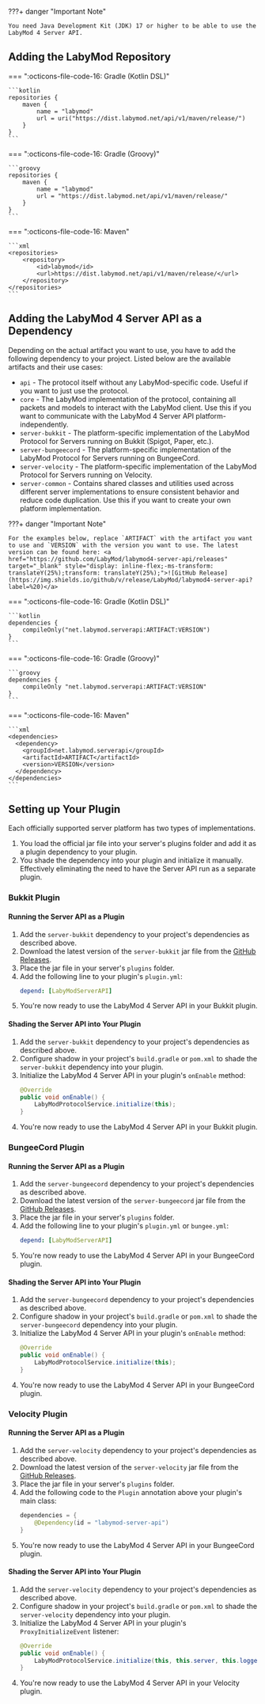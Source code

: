 ???+ danger "Important Note"

    You need Java Development Kit (JDK) 17 or higher to be able to use the LabyMod 4 Server API.

## Adding the LabyMod Repository

=== ":octicons-file-code-16: Gradle (Kotlin DSL)"

    ```kotlin
    repositories {
        maven {
            name = "labymod"
            url = uri("https://dist.labymod.net/api/v1/maven/release/")
        }
    }
    ```

=== ":octicons-file-code-16: Gradle (Groovy)"

    ```groovy
    repositories {
        maven {
            name = "labymod"
            url = "https://dist.labymod.net/api/v1/maven/release/"
        }
    }
    ```

=== ":octicons-file-code-16: Maven"

    ```xml
    <repositories>
        <repository>
            <id>labymod</id>
            <url>https://dist.labymod.net/api/v1/maven/release/</url>
        </repository>
    </repositories>
    ```

## Adding the LabyMod 4 Server API as a Dependency

Depending on the actual artifact you want to use, you have to add the following dependency to your project. Listed below are the available artifacts and their use cases:

- `api` - The protocol itself without any LabyMod-specific code. Useful if you want to just use the protocol.
- `core` - The LabyMod implementation of the protocol, containing all packets and models to interact with the LabyMod client. Use this if you want to communicate with the LabyMod 4 Server API platform-independently.
- `server-bukkit` - The platform-specific implementation of the LabyMod Protocol for Servers running on Bukkit (Spigot, Paper, etc.).
- `server-bungeecord` - The platform-specific implementation of the LabyMod Protocol for Servers running on BungeeCord.
- `server-velocity` - The platform-specific implementation of the LabyMod Protocol for Servers running on Velocity.
- `server-common` - Contains shared classes and utilities used across different server implementations to ensure consistent behavior and reduce code duplication. Use this if you want to create your own platform implementation.

???+ danger "Important Note"

    For the examples below, replace `ARTIFACT` with the artifact you want to use and `VERSION` with the version you want to use. The latest version can be found here: <a href="https://github.com/LabyMod/labymod4-server-api/releases" target="_blank" style="display: inline-flex;-ms-transform: translateY(25%);transform: translateY(25%);">![GitHub Release](https://img.shields.io/github/v/release/LabyMod/labymod4-server-api?label=%20)</a>


=== ":octicons-file-code-16: Gradle (Kotlin DSL)"

    ```kotlin
    dependencies {
        compileOnly("net.labymod.serverapi:ARTIFACT:VERSION")
    }
    ```

=== ":octicons-file-code-16: Gradle (Groovy)"

    ```groovy
    dependencies {
        compileOnly "net.labymod.serverapi:ARTIFACT:VERSION"
    }
    ```

=== ":octicons-file-code-16: Maven"

    ```xml
    <dependencies>
      <dependency>
        <groupId>net.labymod.serverapi</groupId>
        <artifactId>ARTIFACT</artifactId>
        <version>VERSION</version>
      </dependency>
    </dependencies>
    ```

## Setting up Your Plugin

Each officially supported server platform has two types of implementations. 

1. You load the official jar file into your server's plugins folder and add it as a plugin dependency to your plugin.
2. You shade the dependency into your plugin and initialize it manually. Effectively eliminating the need to have the 
Server API run as a separate plugin.

### Bukkit Plugin

#### Running the Server API as a Plugin

1. Add the `server-bukkit` dependency to your project's dependencies as described above.
2. Download the latest version of the `server-bukkit` jar file from the <a href="https://github.com/LabyMod/labymod4-server-api/releases" target="_blank">GitHub Releases</a>.
3. Place the jar file in your server's `plugins` folder.
4. Add the following line to your plugin's `plugin.yml`:
    ```yaml
    depend: [LabyModServerAPI]
    ```
5. You're now ready to use the LabyMod 4 Server API in your Bukkit plugin.

#### Shading the Server API into Your Plugin

1. Add the `server-bukkit` dependency to your project's dependencies as described above.
2. Configure shadow in your project's `build.gradle` or `pom.xml` to shade the `server-bukkit` dependency into your plugin.
3. Initialize the LabyMod 4 Server API in your plugin's `onEnable` method:
    ```java
    @Override
    public void onEnable() {
        LabyModProtocolService.initialize(this);
    }
    ```
4. You're now ready to use the LabyMod 4 Server API in your Bukkit plugin.

### BungeeCord Plugin

#### Running the Server API as a Plugin

1. Add the `server-bungeecord` dependency to your project's dependencies as described above.
2. Download the latest version of the `server-bungeecord` jar file from the <a href="https://github.com/LabyMod/labymod4-server-api/releases" target="_blank">GitHub Releases</a>.
3. Place the jar file in your server's `plugins` folder.
4. Add the following line to your plugin's `plugin.yml` or `bungee.yml`:
    ```yaml
    depend: [LabyModServerAPI]
    ```
5. You're now ready to use the LabyMod 4 Server API in your BungeeCord plugin.

#### Shading the Server API into Your Plugin

1. Add the `server-bungeecord` dependency to your project's dependencies as described above.
2. Configure shadow in your project's `build.gradle` or `pom.xml` to shade the `server-bungeecord` dependency into your plugin.
3. Initialize the LabyMod 4 Server API in your plugin's `onEnable` method:
    ```java
    @Override
    public void onEnable() {
        LabyModProtocolService.initialize(this);
    }
    ```
4. You're now ready to use the LabyMod 4 Server API in your BungeeCord plugin.

### Velocity Plugin

#### Running the Server API as a Plugin

1. Add the `server-velocity` dependency to your project's dependencies as described above.
2. Download the latest version of the `server-velocity` jar file from the <a href="https://github.com/LabyMod/labymod4-server-api/releases" target="_blank">GitHub Releases</a>.
3. Place the jar file in your server's `plugins` folder.
4. Add the following code to the `Plugin` annotation above your plugin's main class:
    ```java
    dependencies = {
        @Dependency(id = "labymod-server-api")
    }
    ```
5. You're now ready to use the LabyMod 4 Server API in your BungeeCord plugin.

#### Shading the Server API into Your Plugin

1. Add the `server-velocity` dependency to your project's dependencies as described above.
2. Configure shadow in your project's `build.gradle` or `pom.xml` to shade the `server-velocity` dependency into your plugin.
3. Initialize the LabyMod 4 Server API in your plugin's `ProxyInitializeEvent` listener:
    ```java
    @Override
    public void onEnable() {
        LabyModProtocolService.initialize(this, this.server, this.logger);
    }
    ```
4. You're now ready to use the LabyMod 4 Server API in your Velocity plugin. 




